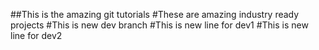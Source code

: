 ##This is the amazing git tutorials
#These are amazing industry ready projects
#This is new dev branch
#This is new line for dev1
#This is new line for dev2
